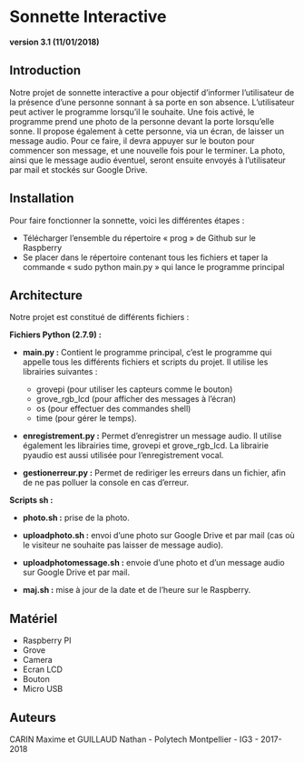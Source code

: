 # Sonnette Interactive
**version 3.1 (11/01/2018)**

## Introduction

Notre projet de sonnette interactive a pour objectif d’informer l’utilisateur de la présence d’une personne sonnant à sa porte en son absence. L’utilisateur peut activer le programme lorsqu’il le souhaite. Une fois activé, le programme prend une photo de la personne devant la porte lorsqu’elle sonne. Il propose également à cette personne, via un écran, de laisser un message audio. Pour ce faire, il devra appuyer sur le bouton pour commencer son message, et une nouvelle fois pour le terminer. La photo, ainsi que le message audio éventuel, seront ensuite envoyés à l’utilisateur par mail et stockés sur Google Drive.

## Installation

Pour faire fonctionner la sonnette, voici les différentes étapes :
- Télécharger l’ensemble du répertoire « prog » de Github sur le Raspberry
- Se placer dans le répertoire contenant tous les fichiers et taper la commande « sudo python main.py » qui lance le programme principal


## Architecture

Notre projet est constitué de différents fichiers :

**Fichiers Python (2.7.9) :**

- **main.py :** Contient le programme principal, c’est le programme qui appelle tous les différents fichiers et scripts du projet. Il utilise les librairies suivantes :
	- grovepi (pour utiliser les capteurs comme le bouton)
	- grove_rgb_lcd (pour afficher des messages à l’écran)
	- os (pour effectuer des commandes shell)
	- time (pour gérer le temps).
	
- **enregistrement.py :** Permet d’enregistrer un message audio. Il utilise également les librairies time, grovepi et grove_rgb_lcd. La librairie pyaudio est aussi utilisée pour l’enregistrement vocal.

- **gestionerreur.py :** Permet de rediriger les erreurs dans un fichier, afin de ne pas polluer la console en cas d’erreur.

**Scripts sh :**

- **photo.sh :** prise de la photo.

- **uploadphoto.sh :** envoi d’une photo sur Google Drive et par mail (cas où le visiteur ne souhaite pas laisser de message audio).

- **uploadphotomessage.sh :** envoie d’une photo et d’un message audio sur Google Drive et par mail.

- **maj.sh :** mise à jour de la date et de l’heure sur le Raspberry.


## Matériel

- Raspberry PI
- Grove
- Camera
- Ecran LCD
- Bouton
- Micro USB


## Auteurs

CARIN Maxime et GUILLAUD Nathan - Polytech Montpellier - IG3 - 2017-2018
